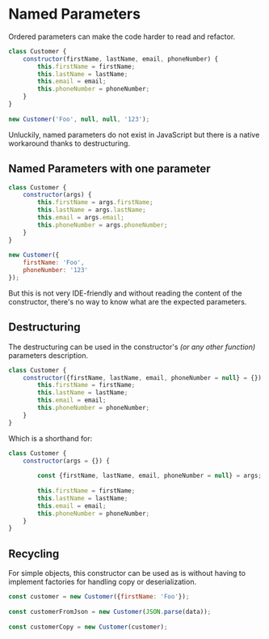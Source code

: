 # Named Parameters

Ordered parameters can make the code harder to read and refactor.

```javascript
class Customer {
    constructor(firstName, lastName, email, phoneNumber) {
        this.firstName = firstName;
        this.lastName = lastName;
        this.email = email;
        this.phoneNumber = phoneNumber;
    }
}
​
new Customer('Foo', null, null, '123');
```

Unluckily, named parameters do not exist in JavaScript but there is a native workaround thanks to destructuring.

## Named Parameters with one parameter

```javascript
class Customer {
    constructor(args) {
        this.firstName = args.firstName;
        this.lastName = args.lastName;
        this.email = args.email;
        this.phoneNumber = args.phoneNumber;
    }
}
​
new Customer({
    firstName: 'Foo',
    phoneNumber: '123'
});
```

But this is not very IDE-friendly and without reading the content of the constructor, there's no way to know what are the expected parameters.

## Destructuring

The destructuring can be used in the constructor's _\(or any other function\)_ parameters description.

```javascript
class Customer {
    constructor({firstName, lastName, email, phoneNumber = null} = {}) {
        this.firstName = firstName;
        this.lastName = lastName;
        this.email = email;
        this.phoneNumber = phoneNumber;
    }
}
```

Which is a shorthand for:

```javascript
class Customer {
    constructor(args = {}) {
    
        const {firstName, lastName, email, phoneNumber = null} = args;
    
        this.firstName = firstName;
        this.lastName = lastName;
        this.email = email;
        this.phoneNumber = phoneNumber;
    }
}
```

## Recycling

For simple objects, this constructor can be used as is without having to implement factories for handling copy or deserialization.

```javascript
const customer = new Customer({firstName: 'Foo'});
​
const customerFromJson = new Customer(JSON.parse(data));
​
const customerCopy = new Customer(customer);
```



##  

